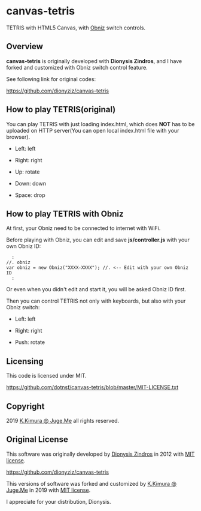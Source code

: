 # canvas-tetris

TETRIS with HTML5 Canvas, with [Obniz](https://obniz.io/) switch controls.


## Overview

**canvas-tetris** is originally developed with **Dionysis Zindros**, and I have forked and customized with Obniz switch control feature.

See following link for original codes:

https://github.com/dionyziz/canvas-tetris


## How to play TETRIS(original)

You can play TETRIS with just loading index.html, which does **NOT** has to be uploaded on HTTP server(You can open local index.html file with your browser).

- Left: left

- Right: right

- Up: rotate

- Down: down

- Space: drop


## How to play TETRIS with Obniz

At first, your Obniz need to be connected to internet with WiFi.

Before playing with Obniz, you can edit and save **js/controller.js** with your own Obniz ID:

```
  :
//. obniz
var obniz = new Obniz("XXXX-XXXX"); //. <-- Edit with your own Obniz ID
  :
```

Or even when you didn't edit and start it, you will be asked Obniz ID first.

Then you can control TETRIS not only with keyboards, but also with your Obniz switch:

- Left: left

- Right: right

- Push: rotate


## Licensing

This code is licensed under MIT.

https://github.com/dotnsf/canvas-tetris/blob/master/MIT-LICENSE.txt


## Copyright

2019 [K.Kimura @ Juge.Me](https://github.com/dotnsf) all rights reserved.


## Original License

This software was originally developed by [Dionysis Zindros](https://github.com/dionyziz) in 2012 with [MIT license](https://github.com/dionyziz/canvas-tetris/blob/master/LICENSE.md).

https://github.com/dionyziz/canvas-tetris


This versions of software was forked and customized by [K.Kimura @ Juge.Me](https://github.com/dotnsf) in 2019 with [MIT license](https://github.com/dotnsf/canvas-tetris/blob/master/MIT-LICENSE.txt).


I appreciate for your distribution, Dionysis.
